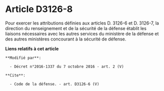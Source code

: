 # Article D3126-8

Pour exercer les attributions définies aux articles D. 3126-6 et D. 3126-7, la          direction du renseignement et de la
sécurité de la défense établit les liaisons nécessaires avec les autres services du ministère de la défense et des autres
ministères concourant à la sécurité de défense.

**Liens relatifs à cet article**

	**Modifié par**:

	  - Décret n°2016-1337 du 7 octobre 2016 - art. 2 (V)

	**Cite**:

	  - Code de la défense. - art. D3126-6 (V)
